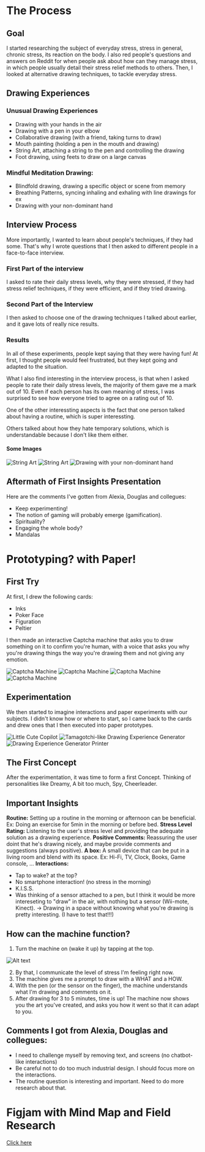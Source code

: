 # The Process

## Goal
I started researching the subject of everyday stress, stress in general, chronic stress, its reaction on the body. I also red people's questions and answers on Reddit for when people ask about how can they manage stress, in which people usually detail their stress relief methods to others.
Then, I looked at alternative drawing techniques, to tackle everyday stress.

## Drawing Experiences
### Unusual Drawing Experiences
- Drawing with your hands in the air
- Drawing with a pen in your elbow
- Collaborative drawing (with a friend, taking turns to draw)
- Mouth painting (holding a pen in the mouth and drawing)
- String Art, attaching a string to the pen and controlling the drawing
- Foot drawing, using feets to draw on a large canvas

### Mindful Meditation Drawing:
- Blindfold drawing, drawing a specific object or scene from memory
- Breathing Patterns, syncing inhaling and exhaling with line drawings for ex
- Drawing with your non-dominant hand


## Interview Process
More importantly, I wanted to learn about people's techniques, if they had some. That's why I wrote questions that I then asked to different people in a face-to-face interview.

### First Part of the interview
I asked to rate their daily stress levels, why they were stressed, if they had stress relief techniques, if they were efficient, and if they tried drawing.

### Second Part of the Interview
I then asked to choose one of the drawing techniques I talked about earlier, and it gave lots of really nice results.

### Results
In all of these experiments, people kept saying that they were having fun! At first, I thought people would feel frustrated, but they kept going and adapted to the situation.

What I also find interesting in the interview process, is that when I asked people to rate their daily stress levels, the majority of them gave me a mark out of 10. Even if each person has its own meaning of stress, I was surprised to see how everyone tried to agree on a rating out of 10.

One of the other interessting aspects is the fact that one person talked about having a routine, which is super interessting.

Others talked about how they hate temporary solutions, which is understandable because I don't like them either.

#### Some Images
![String Art](/process/2023-10-19_20/20231019_123334001_iOS.jpeg)
![String Art](/process/2023-10-19_20/20231019_123512933_iOS.jpeg)
![Drawing with your non-dominant hand](/process/2023-10-19_20/20231019_130830379_iOS.jpeg)


## Aftermath of First Insights Presentation
Here are the comments I've gotten from Alexia, Douglas and collegues:
- Keep experimenting!
- The notion of gaming will probably emerge (gamification).
- Spirituality?
- Engaging the whole body?
- Mandalas


# Prototyping? with Paper!
## First Try
At first, I drew the following cards:
- Inks
- Poker Face
- Figuration
- Peltier

I then made an interactive Captcha machine that asks you to draw something on it to confirm you're human, with a voice that asks you why you're drawing things the way you're drawing them and not giving any emotion.

![Captcha Machine](/process/2023-10-25/20231025_130053381_iOS.jpeg)
![Captcha Machine](/process/2023-10-25/20231025_130104790_iOS.jpeg)
![Captcha Machine](/process/2023-10-25/20231025_130112993_iOS.jpeg)
![Captcha Machine](/process/2023-10-25/20231025_130137430_iOS.jpeg)

## Experimentation
We then started to imagine interactions and paper experiments with our subjects. I didn't know how or where to start, so I came back to the cards and drew ones that I then executed into paper prototypes.

![Little Cute Copilot](/process/2023-10-26/20231026_115851675_iOS.jpeg)
![Tamagotchi-like Drawing Experience Generator](/process/2023-10-26/20231026_115932319_iOS.jpeg)
![Drawing Experience Generator Printer](/process/2023-10-30/20231030_092805427_iOS.jpeg)

## The First Concept
After the experimentation, it was time to form a first Concept.
Thinking of personalities like Dreamy, A bit too much, Spy, Cheerleader.

## Important Insights
**Routine:** Setting up a routine in the morning or afternoon can be beneficial. Ex: Doing an exercise for 5min in the morning or before bed.
**Stress Level Rating:** Listening to the user's stress level and providing the adequate solution as a drawing experience.
**Positive Comments:** Reassuring the user doint that he's drawing nicely, and maybe provide comments and suggestions (always positive).
**A box:** A small device that can be put in a living room and blend with its space. Ex: Hi-Fi, TV, Clock, Books, Game console, ...
**Interactions:**
- Tap to wake? at the top?
- No smartphone interaction! (no stress in the morning)
- K.I.S.S.
- Was thinking of a sensor attached to a pen, but I think it would be more intereseting to "draw" in the air, with nothing but a sensor (Wii-mote, Kinect). -> Drawing in a space without knowing what you're drawing is pretty interesting. (I have to test that!!!)

## How can the machine function?
1. Turn the machine on (wake it up) by tapping at the top.

![Alt text](/process/2023-10-30/20231030_092858617_iOS.jpeg)

2. By that, I communicate the level of stress I'm feeling right now.
3. The machine gives me a prompt to draw with a WHAT and a HOW.
4. With the pen (or the sensor on the finger), the machine understands what I'm drawing and comments on it.
5. After drawing for 3 to 5 minutes, time is up! The machine now shows you the art you've created, and asks you how it went so that it can adapt to you.

## Comments I got from Alexia, Douglas and collegues:
- I need to challenge myself by removing text, and screens (no chatbot-like interactions)
- Be careful not to do too much industrial design. I should focus more on the interactions.
- The routine question is interesting and important. Need to do more research about that.

# Figjam with Mind Map and Field Research
[Click here](https://www.figma.com/file/ohNOqJvYwTzFk34S5s9SKd/Atelier-MD1---Mind-Map-%2B-Field-Research?type=whiteboard&node-id=93%3A457&t=TbDTdXIz9qEikPVk-1)